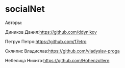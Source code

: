# socialNet
Авторы:

Диников Данил:https://github.com/ddynikov

Петрук Петро:https://github.com/17etro

Склипис Владислав:https://github.com/vladyslav-proga

Небелица Никита:https://github.com/HohenzoIIern
